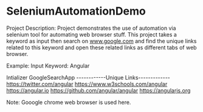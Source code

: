 # SeleniumAutomationDemo

Project Description: Project demonstrates the use of automation via selenium tool for automating web browser stuff. 
This project takes a keyword as input then search on www.google.com and find the unique links related to this keyword and open these related links as different tabs of web browser.

Example: Input Keyword: Angular

Intializer GoogleSearchApp
------------Unique Links-------------
https://twitter.com/angular
https://www.w3schools.com/angular
https://angular.io
https://github.com/angular/angular
https://angularjs.org


Note: Gooogle chrome web browser is used here.

